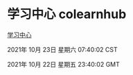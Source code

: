# 学习中心 colearnhub
[学习中心](http://59.174.24.190:56308/colearnhub/)

2021年 10月 23日 星期六 07:40:02 CST

2021年 10月 22日 星期五 23:40:02 GMT
